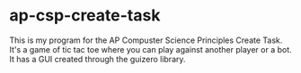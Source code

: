 # ap-csp-create-task

This is my program for the AP Compuster Science Principles Create Task. It's a game of tic tac toe where you can
play against another player or a bot. It has a GUI created through the guizero library.
